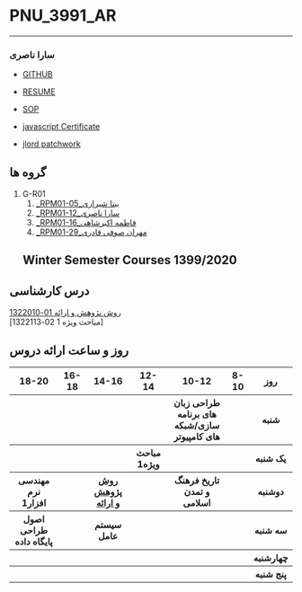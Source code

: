 # PNU_3991_AR
------
### سارا ناصری

- [GITHUB](https://github.com/saranaseri)

- [RESUME](https://saranaseri.github.io/sara_naseri/)

- [SOP](https://saranaseri.github.io/sop/)

- [javascript Certificate](https://github.com/saranaseri/PNU_3991_AR/blob/main/sololearn.js.jpeg)

- [jlord patchwork](https://github.com/saranaseri/PNU_3991_AR/blob/main/patchwork.png)

## گروه ها

1. G-R01
    1. [_RPM01-05_بیتا شیرازی](https://github.com/AliRazavi-edu/PNU_3991/tree/master/_BSc/ResearchAndPresentationMethods/1322010_01/05_%D9%86%D8%A7%D8%B2%D9%86%D9%8A%D9%86%20%D8%A7%D9%85%D9%8A%D9%86%D9%8A%20%D8%B9%D8%B4%D9%82%20%D8%A7%D8%A8%D8%A7%D8%AF%D9%8A)    
    1. [_RPM01-12_سارا ناصری](https://github.com/AliRazavi-edu/PNU_3991/tree/master/_BSc/ResearchAndPresentationMethods/1322010_01/12_%D8%B2%D9%87%D8%B1%D8%A7%20%D8%AC%D9%85%D8%B4%D9%8A%D8%AF%D9%8A)    
    1. [_RPM01-16_فاطمه اکبرشاهی](https://github.com/AliRazavi-edu/PNU_3991/tree/master/_BSc/ResearchAndPresentationMethods/1322010_01/16_%D8%A2%D9%8A%D8%AF%D8%A7%20%D8%AD%D9%86%D9%8A%D9%81%D9%8A)    
    1. [_RPM01-29_مهران صوفی قادری](https://github.com/AliRazavi-edu/PNU_3991/tree/master/_BSc/ResearchAndPresentationMethods/1322010_01/29_%D8%AD%D9%88%D8%B1%D8%A7%20%D8%B3%D8%B9%D9%8A%D8%AF%D9%8A)    
   ## Winter Semester Courses 1399/2020



## درس کارشناسی
[روش پژوهش و اراِئه 01-1322010](https://githubhttps://github.com/AliRazavi-edu/PNU_3991/tree/master/_BSc/ResearchAndPresentationMethods.com/)
<br>
[مباحث ویژه 1 02-1322113]
<br>

  
## روز و ساعت ارائه دروس

<table style="width:100%">
  <tr>
    <th>18-20</th>
    <th>16-18</th>
    <th>14-16</th>
    <th>12-14</th>
    <th>10-12</th>
    <th>8-10</th>
    <th>روز</th>
  </tr>
  <tr>
    <th></th>
    <th></th>
    <th></th>
    <th></th>
    <th>طراحی زبان های برنامه سازی/شبکه های کامپیوتر</th>
    <th></th>
    <th>شنبه</th>
  </tr>
   <tr>
    <th></th>
    <th></th>
    <th></th>
    <th>مباحث ویژه1</th>
    <th></th>
    <th></th>
    <th>یک شنبه</th>
  </tr>
   <tr>
     <th>مهندسی نرم افزار1</th>
     <th></th>
     <th><a  href="https://github.com/AliRazavi-edu/PNU_3991/tree/master/_MSc/SoftwareArchitecture">روش پژوهش و ارائه</a></th>
     <th></th>
     <th>تاریخ فرهنگ و تمدن اسلامی</th>
     <th></th>   
    <th>دوشنبه</th>
  </tr>
   <tr>
    <th>اصول طراحی پایگاه داده</th>
    <th></th>
    <th>سیستم عامل</th>
    <th></th>
    <th></th>
    <th></th>
    <th>سه شنبه</th>
  </tr>
   <tr>
    <th></th>
    <th></th>
    <th></th>
    <th></th>
    <th></th>
    <th></th>
    <th>چهارشنبه</th>
  </tr>
   <tr>
    <th></th>
    <th></th>
    <th></th>
    <th></th>
    <th></th>
    <th></th>
    <th>پنج شنبه</th>
  </tr>
</table>

